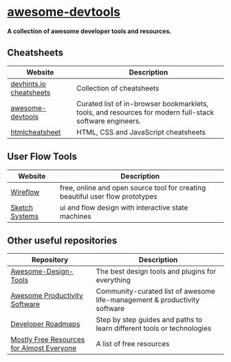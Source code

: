 # [awesome-devtools](https://github.com/arainho/awesome-devtools)

**A collection of awesome developer tools and resources.**

## Cheatsheets

Website | Description
---- | ----
[devhints.io cheatsheets](https://devhints.io)                   | Collection of cheatsheets
[awesome-devtools](https://github.com/moimikey/awesome-devtools) | Curated list of in-browser bookmarklets, tools, and resources for modern full-stack software engineers.
[htmlcheatsheet](https://htmlcheatsheet.com)                     | HTML, CSS and JavaScript cheatsheets

## User Flow Tools
Website | Description
---- | ----
[Wireflow](https://wireflow.co/)                   | free, online and open source tool for creating beautiful user flow prototypes
[Sketch Systems](https://sketch.systems)           | ui and flow design with interactive state machines

## Other useful repositories

Repository | Description
---- | ----
[Awesome-Design-Tools](https://github.com/LisaDziuba/Awesome-Design-Tools) | The best design tools and plugins for everything 
[Awesome Productivity Software](areknawo/awesome-productivity-software)    | Community-curated list of awesome life-management & productivity software
[Developer Roadmaps](https://roadmap.sh/roadmaps)                          | Step by step guides and paths to learn different tools or technologies
[Mostly Free Resources for Almost Everyone](https://github.com/chasedooley/mostly-free-resources-for-almost-everyone) | A list of free resources 




